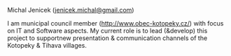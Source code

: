 Michal Jenicek (jenicek.michal@gmail.com)

I am municipal council member (http://www.obec-kotopeky.cz/) with focus on IT and Software aspects. 
My current role is to lead (&develop) this project to supportnew presentation & communication channels of the Kotopeky & Tihava villages.